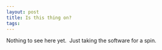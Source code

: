 ```yaml
---
layout: post
title: Is this thing on?
tags: 
---
```

Nothing to see here yet.  Just taking the software for a spin.

